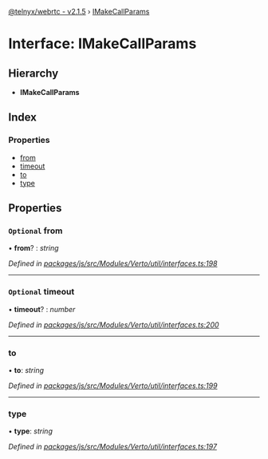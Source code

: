 [@telnyx/webrtc - v2.1.5](../README.md) › [IMakeCallParams](imakecallparams.md)

# Interface: IMakeCallParams

## Hierarchy

* **IMakeCallParams**

## Index

### Properties

* [from](imakecallparams.md#optional-from)
* [timeout](imakecallparams.md#optional-timeout)
* [to](imakecallparams.md#to)
* [type](imakecallparams.md#type)

## Properties

### `Optional` from

• **from**? : *string*

*Defined in [packages/js/src/Modules/Verto/util/interfaces.ts:198](https://github.com/team-telnyx/webrtc/blob/4f15142/packages/js/src/Modules/Verto/util/interfaces.ts#L198)*

___

### `Optional` timeout

• **timeout**? : *number*

*Defined in [packages/js/src/Modules/Verto/util/interfaces.ts:200](https://github.com/team-telnyx/webrtc/blob/4f15142/packages/js/src/Modules/Verto/util/interfaces.ts#L200)*

___

###  to

• **to**: *string*

*Defined in [packages/js/src/Modules/Verto/util/interfaces.ts:199](https://github.com/team-telnyx/webrtc/blob/4f15142/packages/js/src/Modules/Verto/util/interfaces.ts#L199)*

___

###  type

• **type**: *string*

*Defined in [packages/js/src/Modules/Verto/util/interfaces.ts:197](https://github.com/team-telnyx/webrtc/blob/4f15142/packages/js/src/Modules/Verto/util/interfaces.ts#L197)*
